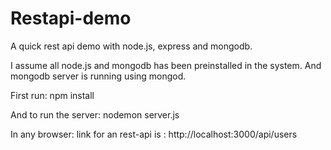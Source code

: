 # Restapi-demo

A quick rest api demo with node.js, express and mongodb.

I assume all node.js and mongodb has been preinstalled in the system.
And mongodb server is running using mongod.

First run:
npm install

And to run the server:
nodemon server.js

In any browser:
link for an rest-api is : http://localhost:3000/api/users

